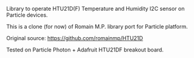 Library to operate HTU21D(F) Temperature and Humidity I2C sensor on Particle devices.

This is a clone (for now) of Romain M.P. library port for Particle platform.

Original source: https://github.com/romainmp/HTU21D

Tested on Particle Photon + Adafruit HTU21DF breakout board.
